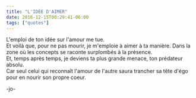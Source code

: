 ```yaml
---
title: "L'IDÉE D'AIMER"
date: 2016-12-15T00:29:41-06:00
tags: ["quotes"]
---
```



L'emploi de ton idée sur l'amour me tue.\
Et voilà que, pour ne pas mourir, je m'emploie à aimer à ta manière. Dans la zone où les concepts se raconte surplombés à la présence.\
Et, temps après temps, je deviens ta plus grande menace, ton prédateur absolu.\
Car seul celui qui reconnaît l'amour de l'autre saura trancher sa tête d'égo pour en nourir son propre coeur.



-jo-

